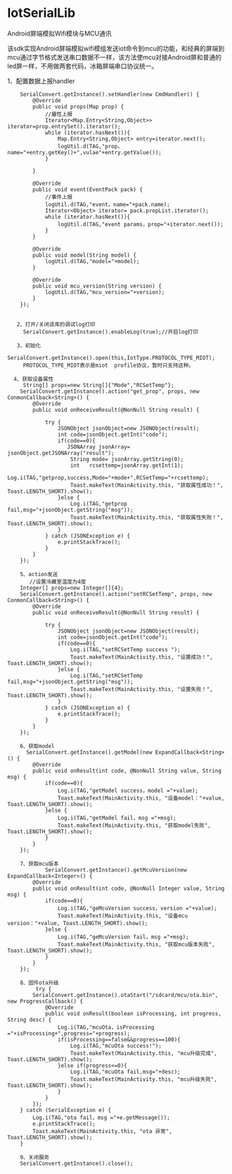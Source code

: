 # IotSerialLib
Android屏端模拟Wifi模块与MCU通讯

该sdk实现Android屏端模拟wifi模组发送iot命令到mcu的功能，和经典的屏端到mcu通过字节格式发送串口数据不一样，该方法使mcu对接Android屏和普通的led屏一样，不用做两套代码，冰箱屏端串口协议统一。


1、配置数据上报handler


        SerialConvert.getInstance().setHandler(new CmdHandler() {
            @Override
            public void props(Map prop) {
                //屬性上报
                Iterator<Map.Entry<String,Object>> iterator=prop.entrySet().iterator();
                while (iterator.hasNext()){
                    Map.Entry<String,Object> entry=iterator.next();
                    logUtil.d(TAG,"prop，name="+entry.getKey()+",vulae"+entry.getValue());
                }

            }

            @Override
            public void event(EventPack pack) {
                //事件上报
                logUtil.d(TAG,"event，name="+pack.name);
                Iterator<Object> iterator= pack.propList.iterator();
                while (iterator.hasNext()){
                    logUtil.d(TAG,"event params，prop="+iterator.next());
                }
            }

            @Override
            public void model(String model) {
                logUtil.d(TAG,"model="+model);
            }

            @Override
            public void mcu_version(String version) {
                logUtil.d(TAG,"mcu_version="+version);
            }
        });
        
        
       2、打开/关闭该库的调试log打印
         SerialConvert.getInstance().enableLog(true);//开启log打印
         
       3、初始化
         SerialConvert.getInstance().open(this,IotType.PROTOCOL_TYPE_MIOT);
         PROTOCOL_TYPE_MIOT表示是miot  profile协议，暂时只支持这种。
         
      4、获取设备属性
         String[] props=new String[]{"Mode","RCSetTemp"};
        SerialConvert.getInstance().action("get_prop", props, new ConmonCallback<String>() {
            @Override
            public void onReceiveResult(@NonNull String result) {

                try {
                    JSONObject jsonObject=new JSONObject(result);
                    int code=jsonObject.getInt("code");
                    if(code==0){
                       JSONArray jsonArray= jsonObject.getJSONArray("result");
                        String mode= jsonArray.getString(0);
                        int   rcsettemp=jsonArray.getInt(1);
                        Log.i(TAG,"getprop,success,Mode="+mode+",RCSetTemp="+rcsettemp);
                        Toast.makeText(MainActivity.this, "获取属性成功！", Toast.LENGTH_SHORT).show();
                    }else {
                        Log.i(TAG,"getprop fail,msg="+jsonObject.getString("msg"));
                        Toast.makeText(MainActivity.this, "获取属性失败！", Toast.LENGTH_SHORT).show();
                    }
                } catch (JSONException e) {
                    e.printStackTrace();
                }
            }
        });
        
        5、action发送
           //设置冷藏室温度为4度
        Integer[] props=new Integer[]{4};
        SerialConvert.getInstance().action("setRCSetTemp", props, new ConmonCallback<String>() {
            @Override
            public void onReceiveResult(@NonNull String result) {

                try {
                    JSONObject jsonObject=new JSONObject(result);
                    int code=jsonObject.getInt("code");
                    if(code==0){
                        Log.i(TAG,"setRCSetTemp success ");
                        Toast.makeText(MainActivity.this, "设置成功！", Toast.LENGTH_SHORT).show();
                    }else {
                        Log.i(TAG,"setRCSetTemp fail,msg="+jsonObject.getString("msg"));
                        Toast.makeText(MainActivity.this, "设置失败！", Toast.LENGTH_SHORT).show();
                    }
                } catch (JSONException e) {
                    e.printStackTrace();
                }
            }
        });
        
        6、获取model
          SerialConvert.getInstance().getModel(new ExpandCallback<String>() {
            @Override
            public void onResult(int code, @NonNull String value, String msg) {
                if(code==0){
                    Log.i(TAG,"getModel success，model ="+value);
                    Toast.makeText(MainActivity.this, "设备model："+value, Toast.LENGTH_SHORT).show();
                }else {
                    Log.i(TAG,"getModel fail，msg ="+msg);
                    Toast.makeText(MainActivity.this, "获取model失败", Toast.LENGTH_SHORT).show();
                }
            }
        });
        
        7、获取mcu版本
                SerialConvert.getInstance().getMcuVersion(new ExpandCallback<Integer>() {
            @Override
            public void onResult(int code, @NonNull Integer value, String msg) {
                if(code==0){
                    Log.i(TAG,"geMcuVersion success，version ="+value);
                    Toast.makeText(MainActivity.this, "设备mcu version："+value, Toast.LENGTH_SHORT).show();
                }else {
                    Log.i(TAG,"geMcuVersion fail，msg ="+msg);
                    Toast.makeText(MainActivity.this, "获取mcu版本失败", Toast.LENGTH_SHORT).show();
                }
            }
        });
        
        8、固件ota升级
             try {
            SerialConvert.getInstance().otaStart("/sdcard/mcu/ota.bin", new ProgressCallback() {
                @Override
                public void onResult(boolean isProcessing, int progress, String desc) {
                    Log.i(TAG,"mcuOta，isProcessing  ="+isProcessing+",progress="+progress);
                    if(isProcessing==false&&progress==100){
                        Log.i(TAG,"mcuOta success!");
                        Toast.makeText(MainActivity.this, "mcu升级完成", Toast.LENGTH_SHORT).show();
                    }else if(progress<=0){
                        Log.i(TAG,"mcuOta fail,msg="+desc);
                        Toast.makeText(MainActivity.this, "mcu升级失败", Toast.LENGTH_SHORT).show();
                    }
                }
            });
        } catch (SerialException e) {
            Log.i(TAG,"ota fail，msg ="+e.getMessage());
            e.printStackTrace();
            Toast.makeText(MainActivity.this, "ota 异常", Toast.LENGTH_SHORT).show();
        }
        
        9、关闭服务
        SerialConvert.getInstance().close();
